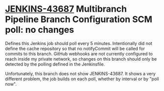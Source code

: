 # [JENKINS-43687](https://issues.jenkins.io/browse/JENKINS-43687) Multibranch Pipeline Branch Configuration SCM poll: no changes

Defines this Jenkins job should poll every 5 minutes.  Intentionally did
not define the cache repository so that no notifyCommit will be called
for commits to this branch.  GitHub webhooks are not currently configured
to reach inside my private network, so changes on this branch should
only be detected by the polling defined in the Jenkinsfile.

Unfortunately, this branch does not show JENKINS-43687. It shows a very
different problem, the job builds on each poll, whether by interval or by
"poll now".

